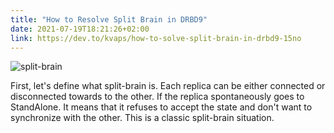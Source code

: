 ```yaml
---
title: "How to Resolve Split Brain in DRBD9"
date: 2021-07-19T18:21:26+02:00
link: https://dev.to/kvaps/how-to-solve-split-brain-in-drbd9-15no
---
```


![split-brain](https://dev-to-uploads.s3.amazonaws.com/uploads/articles/kzyx2gkmcim5hgjk5dft.png)

First, let's define what split-brain is. Each replica can be either connected or disconnected towards to the other. If the replica spontaneously goes to StandAlone. It means that it refuses to accept the state and don't want to synchronize with the other. This is a classic split-brain situation.

<!--more-->
